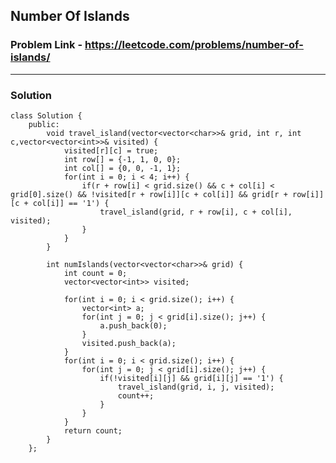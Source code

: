 ## Number Of Islands

### Problem Link - https://leetcode.com/problems/number-of-islands/

---

### Solution

    class Solution {
        public:
            void travel_island(vector<vector<char>>& grid, int r, int c,vector<vector<int>>& visited) {
                visited[r][c] = true;
                int row[] = {-1, 1, 0, 0};
                int col[] = {0, 0, -1, 1};
                for(int i = 0; i < 4; i++) {
                    if(r + row[i] < grid.size() && c + col[i] < grid[0].size() && !visited[r + row[i]][c + col[i]] && grid[r + row[i]][c + col[i]] == '1') {
                        travel_island(grid, r + row[i], c + col[i], visited);
                    }
                }
            }
            
            int numIslands(vector<vector<char>>& grid) {
                int count = 0;
                vector<vector<int>> visited;
                
                for(int i = 0; i < grid.size(); i++) {
                    vector<int> a;
                    for(int j = 0; j < grid[i].size(); j++) {  
                        a.push_back(0);
                    }
                    visited.push_back(a);
                }
                for(int i = 0; i < grid.size(); i++) {
                    for(int j = 0; j < grid[i].size(); j++) {
                        if(!visited[i][j] && grid[i][j] == '1') {
                            travel_island(grid, i, j, visited);
                            count++;
                        }
                    }
                }
                return count;
            }
        };